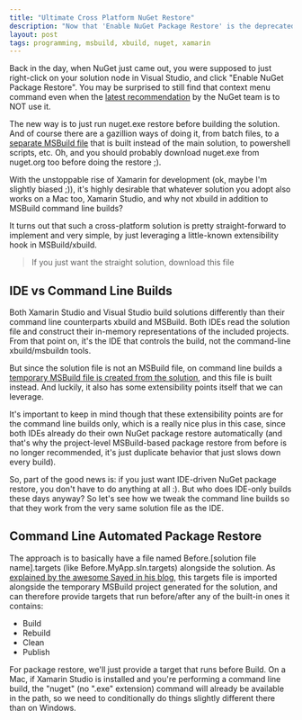 ```yaml
---
title: "Ultimate Cross Platform NuGet Restore"
description: "Now that 'Enable NuGet Package Restore' is the deprecated non-recommended way of doing package restores, everyone is coming up with a different way of doing it in a way that works on build servers and command line builds. Here is an approach that follows NuGet's own guidance but also works from command line MSBuild, build servers, Linux/Mac via Mono's xbuild and even Xamarin Studio. Oh, and it requires NO tuning of your build process, you just continue to build your solution files as usual."
layout: post
tags: programming, msbuild, xbuild, nuget, xamarin
---
```

Back in the day, when NuGet just came out, you were supposed to just right-click on your solution node in Visual Studio, and click "Enable NuGet Package Restore". You may be surprised to still find that context menu command even when the [latest recommendation](http://docs.nuget.org/docs/reference/package-restore "Package Restore Documentation") by the NuGet team is to NOT use it. 

The new way is to just run nuget.exe restore before building the solution. And of course there are a gazillion ways of doing it, from batch files, to a [separate MSBuild file](http://chris.eldredge.io/blog/2014/01/29/the-newer-new-nuget-package-restore/) that is built instead of the main solution, to powershell scripts, etc. Oh, and you should probably download nuget.exe from nuget.org too before doing the restore ;).

With the unstoppable rise of Xamarin for development (ok, maybe I'm slightly biased ;)), it's highly desirable that whatever solution you adopt also works on a Mac too, Xamarin Studio, and why not xbuild in addition to MSBuild command line builds?

It turns out that such a cross-platform solution is pretty straight-forward to implement and very simple, by just leveraging a little-known extensibility hook in MSBuild/xbuild. 

> If you just want the straight solution, download this file 


## IDE vs Command Line Builds

Both Xamarin Studio and Visual Studio build solutions differently than their command line counterparts xbuild and MSBuild. Both IDEs read the solution file and construct their in-memory representations of the included projects. From that point on, it's the IDE that controls the build, not the command-line xbuild/msbuildn tools. 

But since the solution file is not an MSBuild file, on command line builds a [temporary MSBuild file is created from the solution](http://sedodream.com/2010/10/22/MSBuildExtendingTheSolutionBuild.aspx), and this file is built instead. And luckily, it also has some extensibility points itself that we can leverage.

It's important to keep in mind though that these extensibility points are for the command line builds only, which is a really nice plus in this case, since both IDEs already do their own NuGet package restore automatically (and that's why the project-level MSBuild-based package restore from before is no longer recommended, it's just duplicate behavior that just slows down every build).

So, part of the good news is: if you just want IDE-driven NuGet package restore, you don't have to do anything at all :). But who does IDE-only builds these days anyway? So let's see how we tweak the command line builds so that they work from the very same solution file as the IDE.

##  Command Line Automated Package Restore

The approach is to basically have a file named Before.[solution file name].targets (like Before.MyApp.sln.targets) alongside the solution. As [explained by the awesome Sayed in his blog](http://sedodream.com/2010/10/22/MSBuildExtendingTheSolutionBuild.aspx "Extending the solution build"), this targets file is imported alongside the temporary MSBuild project generated for the solution, and can therefore provide targets that run before/after any of the built-in ones it contains:

- Build
- Rebuild
- Clean
- Publish

For package restore, we'll just provide a target that runs before Build. On a Mac, if Xamarin Studio is installed and you're performing a command line build, the "nuget" (no ".exe" extension) command will already be available in the path, so we need to conditionally do things slightly different there than on Windows.




